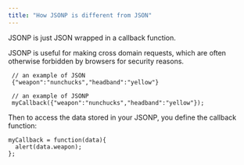 ```yaml
---
title: "How JSONP is different from JSON"
---
```


JSONP is just JSON wrapped in a callback function.

JSONP is useful for making cross domain requests, which are often otherwise forbidden by browsers for security reasons.

     // an example of JSON
     {"weapon":"nunchucks","headband":"yellow"}

     // an example of JSONP
     myCallback({"weapon":"nunchucks","headband":"yellow"});

Then to access the data stored in your JSONP, you define the callback function:

    myCallback = function(data){
      alert(data.weapon);
    };
